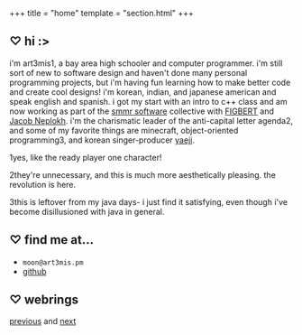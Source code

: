 +++
title = "home"
template = "section.html"
+++

## ♡ hi :>

i'm art3mis<span class="super">1</span>, a bay area high schooler and
computer programmer. i'm still sort of new to software design and
haven't done many personal programming projects, but i'm having fun
learning how to make better code and create cool designs! i'm korean,
indian, and japanese american and speak english and spanish. i got my
start with an intro to c++ class and am now working as part of the
[smmr software][smmr] collective with [FIGBERT][figb] and
[Jacob Neplokh][jnep]. i'm the charismatic leader of the anti-capital
letter agenda<span class="super">2</span>, and some of my favorite
things are minecraft,
object-oriented programming<span class="super">3</span>, and korean
singer-producer [yaeji][yeji].

<span class="super">1</span>yes, like the ready player one character!

<span class="super">2</span>they're unnecessary, and this is much more
aesthetically pleasing. the revolution is here.

<span class="super">3</span>this is leftover from my java days- i just
find it satisfying, even though i've become disillusioned with java in
general.

## ♡ find me at...

- `moon@art3mis.pm` 
- [github][gthb]

## ♡ webrings

[previous][prev] and [next][nxtt]

[smmr]: https://smmr.software
[gthb]: https://github.com/art3misxmoon
[figb]: https://figbert.com/
[jnep]: https://jacobneplokh.com/
[yeji]: https://yaeji.com/
[prev]: https://hotlinewebring.club/art3mis/previous
[nxtt]: https://hotlinewebring.club/art3mis/next
